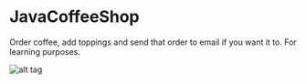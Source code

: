 # JavaCoffeeShop
Order coffee, add toppings and send that order to email if you want it to. For learning purposes.

![alt tag](http://i.imgur.com/anyUsWL.png)

